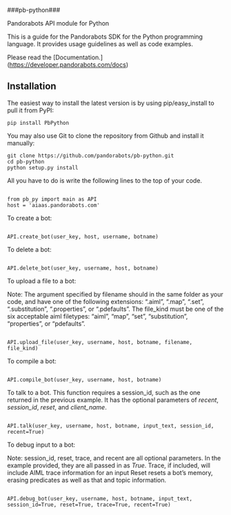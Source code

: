###pb-python###

Pandorabots API module for Python

﻿This is a guide for the Pandorabots SDK for the Python programming language. It provides usage guidelines as well as code examples.

Please read the [Documentation.] (https://developer.pandorabots.com/docs)


Installation
------------
The easiest way to install the latest version
is by using pip/easy_install to pull it from PyPI:

    pip install PbPython

You may also use Git to clone the repository from
Github and install it manually:

    git clone https://github.com/pandorabots/pb-python.git
    cd pb-python
    python setup.py install

 All you have to do is write the following lines to the top of your code.

```

from pb_py import main as API
host = 'aiaas.pandorabots.com'

```

To create a bot:

```

API.create_bot(user_key, host, username, botname)

```

To delete a bot:

```

API.delete_bot(user_key, username, host, botname)

```

To upload a file to a bot:

Note: The argument specified by filename should in the same folder as your code, and have one of the following extensions: “.aiml”, “.map”, “.set”, “.substitution”, “.properties”, or “.pdefaults”. The file_kind must be one of the six acceptable aiml filetypes: “aiml”, “map”, “set”, “substitution”, “properties”, or “pdefaults”.

```

API.upload_file(user_key, username, host, botname, filename, file_kind)

```

To compile a bot:

```

API.compile_bot(user_key, username, host, botname)

```

To talk to a bot. This function requires a session_id, such as the one returned in the previous example. It has the optional parameters of _recent_, _session_id_, _reset_, and _client_name_.

```

API.talk(user_key, username, host, botname, input_text, session_id, recent=True)

```

To debug input to a bot:

Note: session_id, reset, trace, and recent  are all optional parameters. In the example provided, they are all passed in as _True_. Trace, if included, will include AIML trace information for an input  Reset resets a bot’s memory, erasing predicates as well as that and topic information. 

```

API.debug_bot(user_key, username, host, botname, input_text, session_id=True, reset=True, trace=True, recent=True)

```



 


